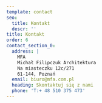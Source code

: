 ```yaml
---
template: contact
seo:
  title: Kontakt
  descr: ''
title: Kontakt
order: 6
contact_section_0:
  address: |
    MFA
    Michał Filipczuk Architektura
    Na miasteczku 12c/271
    61-144, Poznań
  email: biuro@mfa.com.pl
  heading: Skontaktuj się z nami
  phone: 'T:+ 48 510 375 473'
---
```

